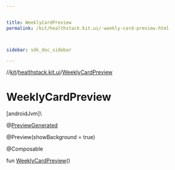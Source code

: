 ```yaml
---


title: WeeklyCardPreview
permalink: /kit/healthstack.kit.ui/-weekly-card-preview.html



sidebar: sdk_doc_sidebar

---
```



//[kit](/kit.html)/[healthstack.kit.ui](index.html)/[WeeklyCardPreview](-weekly-card-preview.html)



# WeeklyCardPreview



[androidJvm]\




@[PreviewGenerated](../healthstack.kit.annotation/-preview-generated/index.html)



@Preview(showBackground = true)



@Composable



fun [WeeklyCardPreview](-weekly-card-preview.html)()






